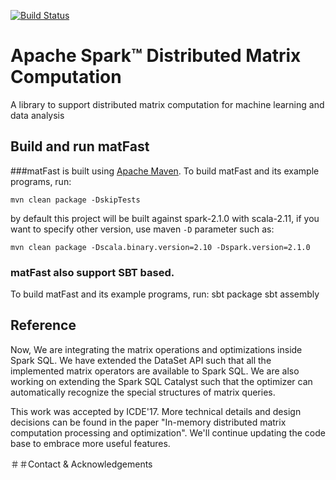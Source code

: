 [![Build Status](https://travis-ci.org/merlintang/SparkDistributedMatrix.svg?branch=branch-2.1)](https://travis-ci.org/merlintang/SparkDistributedMatrix)

# Apache Spark&trade; Distributed Matrix Computation

A library to support distributed matrix computation for machine learning and data analysis  


## Build and run matFast

###matFast is built using [Apache Maven](http://maven.apache.org/).
To build matFast and its example programs, run:

    mvn clean package -DskipTests

by default this project will be built against spark-2.1.0 with scala-2.11,
if you want to specify other version, use maven `-D` parameter such as:

    mvn clean package -Dscala.binary.version=2.10 -Dspark.version=2.1.0

### matFast also support SBT based.
To build matFast and its example programs, run:
    sbt package
    sbt assembly

## Reference

Now, We are integrating the matrix operations and optimizations 
inside Spark SQL. We have extended the DataSet API such that 
all the implemented matrix operators are available to Spark SQL. 
We are also working on extending the Spark SQL Catalyst such 
that the optimizer can automatically recognize the special 
structures of matrix queries.

This work was accepted by ICDE'17. More technical details and 
design decisions can be found in the paper "In-memory distributed matrix 
computation processing and optimization". We'll continue updating 
the code base to embrace more useful features.

＃＃Contact & Acknowledgements

